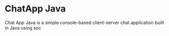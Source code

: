 <h1>ChatApp Java</h1>
<p>
  Chat App Java is a simple console-based client-server chat application built in Java using soc
</p> 
